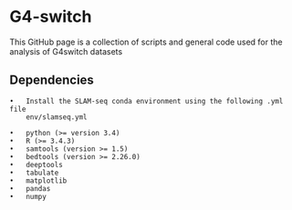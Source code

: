 # G4-switch
This GitHub page is a collection of  scripts and general code used for the analysis of G4switch datasets

Dependencies
------------

	•	Install the SLAM-seq conda environment using the following .yml file
 		env/slamseq.yml
   
	•	python (>= version 3.4)
	•	R (>= 3.4.3)
	•	samtools (version >= 1.5) 
	•	bedtools (version >= 2.26.0) 
	•	deeptools
	•	tabulate
	•	matplotlib
	•	pandas
	•	numpy

